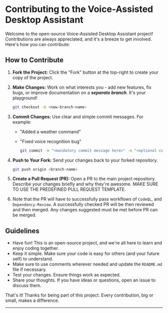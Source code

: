 # Contributing to the Voice-Assisted Desktop Assistant

Welcome to the open-source Voice-Assisted Desktop Assistant project! Contributions are always appreciated, and it's a breeze to get involved. Here's how you can contribute:

## How to Contribute

1. **Fork the Project:** Click the "Fork" button at the top-right to create your copy of the project.

2. **Make Changes:** Work on what interests you - add new features, fix bugs, or improve documentation on a **_separate branch_**. It's your playground!

    ```bash
    git checkout -b <new-branch-name>
    ```

3. **Commit Changes:** Use clear and simple commit messages. For example:

    - "Added a weather command"
    - "Fixed voice recognition bug"

        ```bash
        git commit -m "<mandatory commit message here>" -m "<optional commit description here>"
        ```

4. **Push to Your Fork:** Send your changes back to your forked repository.

    ```bash
    git push origin <branch-name>
    ```

5. **Create a Pull Request (PR):** Open a PR to the main project repository. Describe your changes briefly and why they're awesome. MAKE SURE TO USE THE PREDEFINED PULL REQUEST TEMPLATE.

6. Note that the PR will have to successfully pass workflows of `CodeQL`, and `Dependency-Review`. A successfully checked PR will be then reviewed and then merged. Any changes suggested must be met before PR can be merged.

## Guidelines

- Have fun! This is an open-source project, and we're all here to learn and enjoy coding together.
- Keep it simple. Make sure your code is easy for others (and your future self) to understand.
- Make sure to use comments wherever needed and update the `README.md` file if necessary.
- Test your changes. Ensure things work as expected.
- Share your thoughts. If you have ideas or questions, open an issue to discuss them.

That's it! Thanks for being part of this project. Every contribution, big or small, makes a difference.

---
